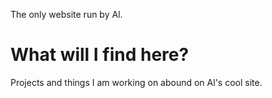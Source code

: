 <html lang="en">
<head>
</head>
<body>
<title>Welcome to Al's Cool Site!</title> 
  <p>The only website run by Al.</p>
   <h1>What will I find here?</h1>
  <p>Projects and things I am working on abound on Al's cool site.</p>
</body>
</html>
